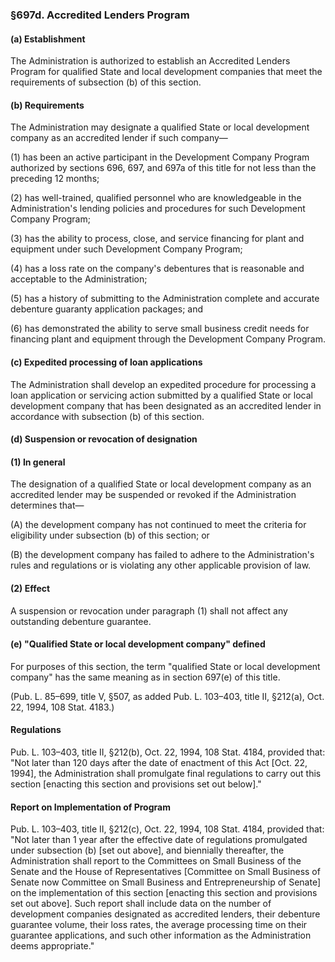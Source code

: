 ### §697d. Accredited Lenders Program ###

#### (a) Establishment ####

The Administration is authorized to establish an Accredited Lenders Program for qualified State and local development companies that meet the requirements of subsection (b) of this section.

#### (b) Requirements ####

The Administration may designate a qualified State or local development company as an accredited lender if such company—

(1) has been an active participant in the Development Company Program authorized by sections 696, 697, and 697a of this title for not less than the preceding 12 months;

(2) has well-trained, qualified personnel who are knowledgeable in the Administration's lending policies and procedures for such Development Company Program;

(3) has the ability to process, close, and service financing for plant and equipment under such Development Company Program;

(4) has a loss rate on the company's debentures that is reasonable and acceptable to the Administration;

(5) has a history of submitting to the Administration complete and accurate debenture guaranty application packages; and

(6) has demonstrated the ability to serve small business credit needs for financing plant and equipment through the Development Company Program.

#### (c) Expedited processing of loan applications ####

The Administration shall develop an expedited procedure for processing a loan application or servicing action submitted by a qualified State or local development company that has been designated as an accredited lender in accordance with subsection (b) of this section.

#### (d) Suspension or revocation of designation ####

#### (1) In general ####

The designation of a qualified State or local development company as an accredited lender may be suspended or revoked if the Administration determines that—

(A) the development company has not continued to meet the criteria for eligibility under subsection (b) of this section; or

(B) the development company has failed to adhere to the Administration's rules and regulations or is violating any other applicable provision of law.

#### (2) Effect ####

A suspension or revocation under paragraph (1) shall not affect any outstanding debenture guarantee.

#### (e) "Qualified State or local development company" defined ####

For purposes of this section, the term "qualified State or local development company" has the same meaning as in section 697(e) of this title.

(Pub. L. 85–699, title V, §507, as added Pub. L. 103–403, title II, §212(a), Oct. 22, 1994, 108 Stat. 4183.)

#### Regulations ####

Pub. L. 103–403, title II, §212(b), Oct. 22, 1994, 108 Stat. 4184, provided that: "Not later than 120 days after the date of enactment of this Act [Oct. 22, 1994], the Administration shall promulgate final regulations to carry out this section [enacting this section and provisions set out below]."

#### Report on Implementation of Program ####

Pub. L. 103–403, title II, §212(c), Oct. 22, 1994, 108 Stat. 4184, provided that: "Not later than 1 year after the effective date of regulations promulgated under subsection (b) [set out above], and biennially thereafter, the Administration shall report to the Committees on Small Business of the Senate and the House of Representatives [Committee on Small Business of Senate now Committee on Small Business and Entrepreneurship of Senate] on the implementation of this section [enacting this section and provisions set out above]. Such report shall include data on the number of development companies designated as accredited lenders, their debenture guarantee volume, their loss rates, the average processing time on their guarantee applications, and such other information as the Administration deems appropriate."